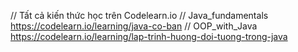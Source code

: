 
// Tất cả kiến thức học trên Codelearn.io
// Java_fundamentals https://codelearn.io/learning/java-co-ban
// OOP_with_Java https://codelearn.io/learning/lap-trinh-huong-doi-tuong-trong-java